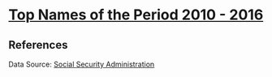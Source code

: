 # [Top Names of the Period 2010 - 2016](https://zhenmao.github.io/top-names-2010-2016/)

## References
Data Source: [Social Security Administration](https://www.ssa.gov/oact/babynames/decades/names2010s.html)